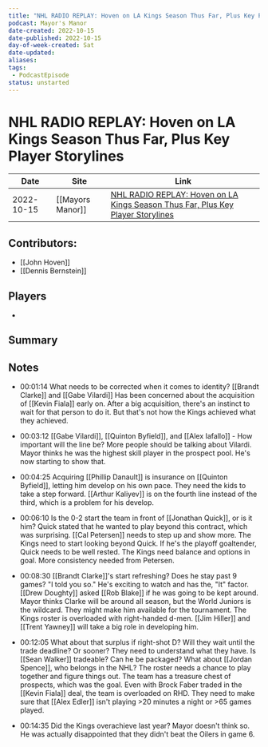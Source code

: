 ```yaml
---
title: "NHL RADIO REPLAY: Hoven on LA Kings Season Thus Far, Plus Key Player Storylines"
podcast: Mayor's Manor
date-created: 2022-10-15
date-published: 2022-10-15
day-of-week-created: Sat
date-updated: 
aliases: 
tags:
 - PodcastEpisode
status: unstarted
---
```


# NHL RADIO REPLAY: Hoven on LA Kings Season Thus Far, Plus Key Player Storylines

| Date     | Site        | Link                 |
| -------- | ----------- | -------------------- |
| 2022-10-15 | [[Mayors Manor]] | [NHL RADIO REPLAY: Hoven on LA Kings Season Thus Far, Plus Key Player Storylines](https://mayorsmanor.com/2022/10/nhl-radio-replay-hoven-on-la-kings-season-thus-far-plus-key-player-storylines/) | 

## Contributors:
- [[John Hoven]]
- [[Dennis Bernstein]]

## Players
- 

## Summary
> 

## Notes
- 00:01:14 
What needs to be corrected when it comes to identity?
[[Brandt Clarke]] and [[Gabe Vilardi]]
Has been concerned about the acquisition of [[Kevin Fiala]] early on. After a big acquisition, there's an instinct to wait for that person to do it. But that's not how the Kings achieved what they achieved.

- 00:03:12 
[[Gabe Vilardi]], [[Quinton Byfield]], and [[Alex Iafallo]] - How important will the line be?
More people should be talking about Vilardi. Mayor thinks he was the highest skill player in the prospect pool. He's now starting to show that.

- 00:04:25 
Acquiring [[Phillip Danault]] is insurance on [[Quinton Byfield]], letting him develop on his own pace. They need the kids to take a step forward. [[Arthur Kaliyev]] is on the fourth line instead of the third, which is a problem for his develop.

- 00:06:10 
Is the 0-2 start the team in front of [[Jonathan Quick]], or is it him? 
Quick stated that he wanted to play beyond this contract, which was surprising. [[Cal Petersen]] needs to step up and show more. The Kings need to start looking beyond Quick. If he's the playoff goaltender, Quick needs to be well rested. The Kings need balance and options in goal. More consistency needed from Petersen.

- 00:08:30
[[Brandt Clarke]]'s start refreshing? Does he stay past 9 games?
"I told you so." He's exciting to watch and has the, "It" factor. [[Drew Doughty]] asked [[Rob Blake]] if he was going to be kept around. Mayor thinks Clarke will be around all season, but the World Juniors is the wildcard. They might make him available for the tournament. The Kings roster is overloaded with right-handed d-men. [[Jim Hiller]] and [[Trent Yawney]] will take a big role in developing him.

- 00:12:05 
What about that surplus if right-shot D? Will they wait until the trade deadline? Or sooner?
They need to understand what they have. Is [[Sean Walker]] tradeable? Can he be packaged? What about [[Jordan Spence]], who belongs in the NHL? The roster needs a chance to play together and figure things out. The team has a treasure chest of prospects, which was the goal. Even with Brock Faber traded in the [[Kevin Fiala]] deal, the team is overloaded on RHD. They need to make sure that [[Alex Edler]] isn't playing >20 minutes a night or >65 games played.

- 00:14:35
Did the Kings overachieve last year?
Mayor doesn't think so. He was actually disappointed that they didn't beat the Oilers in game 6. 


